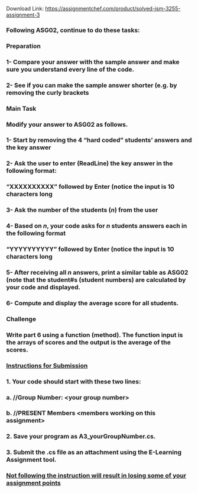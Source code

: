 Download Link: https://assignmentchef.com/product/solved-ism-3255-assignment-3
<br>
<h3> Following ASG02, continue to do these tasks:</h3>

<h3>Preparation</h3>

<h3>1-     Compare your answer with the sample answer and make sure you understand every line of the code.</h3>

<h3>2-     See if you can make the sample answer shorter (e.g. by removing the curly brackets</h3>

<h3>Main Task</h3>

<h3>Modify your answer to ASG02 as follows.</h3>

<h3>1-     Start by removing the 4 “hard coded” students’ answers and the key answer</h3>

<h3>2-     Ask the user to enter (ReadLine) the key answer in the following format:</h3>

<h3> “XXXXXXXXXX” followed by Enter (notice the input is 10 characters long</h3>

<h3>3-     Ask the number of the students (<em>n</em>) from the user</h3>

<h3>4-     Based on <em>n</em>, your code asks for <em>n</em> students answers each in the following format</h3>

<h3>“YYYYYYYYYY” followed by Enter (notice the input is 10 characters long</h3>

<h3>5-     After receiving all <em>n </em>answers, print a similar table as ASG02 (note that the student#s (student numbers) are calculated by your code and displayed.</h3>

<h3></h3>

<h3>6-     Compute and display the average score for all students.</h3>

<h3></h3>

<h3>Challenge</h3>

<h3>Write part 6 using a function (method). The function input is the arrays of scores and the output is the average of the scores.</h3>

<h3><u> </u></h3>

<h3><u> </u></h3>

<h3><u> </u></h3>

<h3><u>Instructions for Submission</u></h3>

<h3><u> </u></h3>

<h3>1.      Your code should start with these two lines:</h3>

<h3>a.       //Group Number: &lt;your group number&gt;</h3>

<h3>b.      //PRESENT Members &lt;members working on this assignment&gt;</h3>

<h3>2.      Save your program as A3_yourGroupNumber.cs.</h3>

<h3>3.      Submit the .cs file as an attachment using the E-Learning Assignment tool.</h3>

<h3></h3>

<h3><u>Not following the instruction will result in losing some of your assignment points</u></h3>

<u> </u>

<u> </u>

<u> </u>

<u> </u>

<u> </u>

<u> </u>